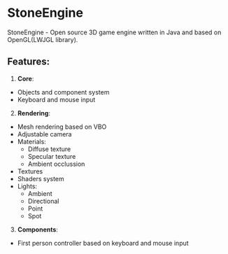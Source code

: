 # StoneEngine #
StoneEngine - Open source 3D game engine written in Java and based on OpenGL(LWJGL library).

## Features: ##
1. **Core**:
  - Objects and component system
  - Keyboard and mouse input
2. **Rendering**:
  - Mesh rendering based on VBO
  - Adjustable camera
  - Materials:
    - Diffuse texture
    - Specular texture
    - Ambient occlussion
  - Textures
  - Shaders system
  - Lights:
    - Ambient
    - Directional
    - Point
    - Spot
   
3. **Components**:
  - First person controller based on keyboard and mouse input